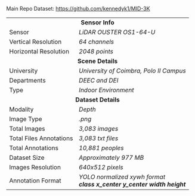 Main Repo Dataset: https://github.com/kennedyk1/MID-3K

<table>
    <tr><td colspan="2" align="center"><b>Sensor Info</b></td></tr>
    <tr><td>Sensor</td><td><em>LiDAR OUSTER OS1-64-U</em></td></tr>
    <tr><td>Vertical Resolution</td><td><em>64 channels</em></td></tr>
    <tr><td>Horizontal Resolution</td><td><em>2048 points</em></td></tr>
    <tr><td colspan="2" align="center"><b>Scene Details</b></td></tr>
    <tr><td>University</td><td><em>University of Coimbra, Polo II Campus</em></td></tr>
    <tr><td>Departments</td><td><em>DEEC and DEI</em></td></tr>
    <tr><td>Type</td><td><em>Indoor Environment</em></td></tr>
    <tr><td colspan="2" align="center"><b>Dataset Details</b></td></tr>
    <tr><td>Modality</td><td><em>Depth</em></td></tr>
    <tr><td>Image Type</td><td><em>.png</em></td></tr>
    <tr><td>Total Images</td><td><em>3,083 images</em></td></tr>
    <tr><td>Total Files Annotations</td><td><em>3,083 txt files</em></td></tr>
    <tr><td>Total Annotations</td><td><em>10,881 peoples</em></td></tr>
    <tr><td>Dataset Size</td><td><em>Approximately 977 MB</em></td></tr>
    <tr><td>Images Resolution</td><td><em>640x512 pixels</em></td></tr>
    <tr><td>Annotation Format</td><td><em>YOLO normalized xywh format<BR><b>class x_center y_center width height</b></em></td></tr>
</table>
